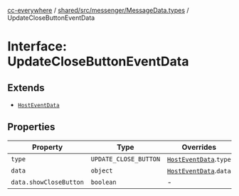 [cc-everywhere](../../../../../index.md) / [shared/src/messenger/MessageData.types](../index.md) / UpdateCloseButtonEventData

# Interface: UpdateCloseButtonEventData

## Extends

- [`HostEventData`](HostEventData.md)

## Properties

| Property | Type | Overrides |
| ------ | ------ | ------ |
| `type` | `UPDATE_CLOSE_BUTTON` | [`HostEventData`](HostEventData.md).`type` |
| `data` | `object` | [`HostEventData`](HostEventData.md).`data` |
| `data.showCloseButton` | `boolean` | - |
